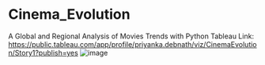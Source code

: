 # Cinema_Evolution
A Global and Regional Analysis of Movies Trends with Python
Tableau Link: https://public.tableau.com/app/profile/priyanka.debnath/viz/CinemaEvolution/Story1?publish=yes
![image](https://github.com/user-attachments/assets/a788307a-94ae-4c00-b757-ae15a60996a8)
